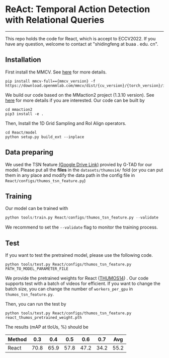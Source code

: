 # ReAct: Temporal Action Detection with Relational Queries

---
This repo holds the code for React, which is accept to ECCV2022. If you have any question, welcome to contact at "shidingfeng at buaa . edu. cn".


## Installation
First install the MMCV. See [here](https://github.com/open-mmlab/mmcv) for more details.
```shell
pip install mmcv-full=={mmcv_version} -f https://download.openmmlab.com/mmcv/dist/{cu_version}/{torch_version}/index.html
```

We build our code based on the MMaction2 project (1.3.10 version). See [here](https://github.com/open-mmlab/mmaction2) for more details if you are interested. Our code can be built by 
```shell
cd mmaction2
pip3 install -e .
```

Then, Install the 1D Grid Sampling and RoI Align operators. 
```shell
cd React/model
python setup.py build_ext --inplace
```

## Data preparing 
We used the TSN feature [(Google Drive Link)](https://drive.google.com/drive/folders/1-19PgCRTTNfy2RWGErvUUlT0_3J-qEb8) provied by G-TAD for our model. Please put all the **files** in the ```datasets/thumos14/``` fold (or you can put them in any place and modify the data path in the config file in ```React/configs/thumos_tsn_feature.py```)

## Training

Our model can be trained with

```python
python tools/train.py React/configs/thumos_tsn_feature.py --validate 
```

We recommend to set the `--validate` flag to monitor the training process.
 
## Test
If you want to test the pretrained model, please use the following code.
```shell
python tools/test.py React/configs/thumos_tsn_feature.py PATH_TO_MODEL_PARAMETER_FILE
```

We provide the pretrained weights for React ([THUMOS14](https://drive.google.com/file/d/1pcfJ6G5SC_zNeWG11cxtXAhj2rJVrz8q/view?usp=sharing)) . Our code supports test with a batch of videos for efficient. If you want to change the batch size, you can change the number of ```workers_per_gpu``` in ```thumos_tsn_feature.py```. 

Then, you can run the test by 
```shell
python tools/test.py React/configs/thumos_tsn_feature.py react_thumos_pretrained_weight.pth
```

The results (mAP at tIoUs, %) should be 

| Method | 0.3  |  0.4 | 0.5 |0.6 | 0.7| Avg|
|--------|------|-----|-----|-----|-----|-----|
| React  | 70.8 |65.9|57.8|47.2|34.2|55.2


